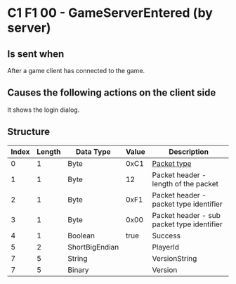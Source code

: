 # C1 F1 00 - GameServerEntered (by server)

## Is sent when

After a game client has connected to the game.

## Causes the following actions on the client side

It shows the login dialog.

## Structure

| Index | Length | Data Type | Value | Description |
|-------|--------|-----------|-------|-------------|
| 0 | 1 |   Byte   | 0xC1  | [Packet type](PacketTypes.md) |
| 1 | 1 |    Byte   |   12   | Packet header - length of the packet |
| 2 | 1 |    Byte   | 0xF1  | Packet header - packet type identifier |
| 3 | 1 |    Byte   | 0x00  | Packet header - sub packet type identifier |
| 4 | 1 | Boolean | true | Success |
| 5 | 2 | ShortBigEndian |  | PlayerId |
| 7 | 5 | String |  | VersionString |
| 7 | 5 | Binary |  | Version |